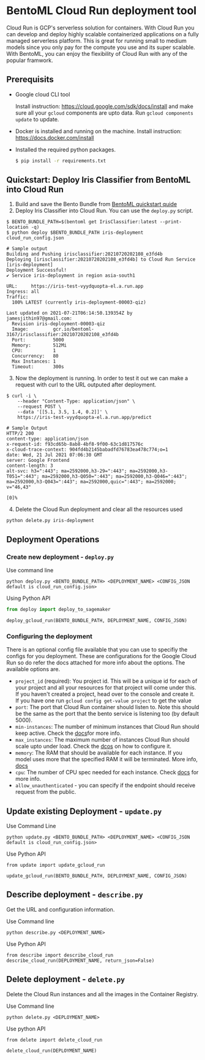 # BentoML Cloud Run deployment tool

Cloud Run is GCP's serverless solution for containers. With Cloud Run you can develop and deploy highly scalable containerized applications on a fully managed serverless platform. This is great for running small to medium models since you only pay for the compute you use and its super scalable. With BentoML, you can enjoy the flexibility of Cloud Run with any of the popular framwork.

## Prerequisits

- Google cloud CLI tool

  Install instruction: https://cloud.google.com/sdk/docs/install and make sure all your `gcloud` components are upto data. Run `gcloud components update` to update.

- Docker is installed and running on the machine. Install instruction: https://docs.docker.com/install
- Installed the required python packages. 
  ```bash
  $ pip install -r requirements.txt
  ```

## Quickstart: Deploy Iris Classifier from BentoML into Cloud Run

1. Build and save the Bento Bundle from [BentoML quickstart quide](https://github.com/bentoml/BentoML/blob/master/guides/quick-start/bentoml-quick-start-guide.ipynb)
2. Deploy Iris Classifier into Cloud Run. You can use the `deploy.py` script.
  ```
  $ BENTO_BUNDLE_PATH=$(bentoml get IrisClassifier:latest --print-location -q)
  $ python deploy $BENTO_BUNDLE_PATH iris-deployment cloud_run_config.json
  
  # Sample output
  Building and Pushing irisclassifier:20210720202108_e3fd4b
  Deploying [irisclassifier:20210720202108_e3fd4b] to Cloud Run Service [iris-deployment]
  Deployment Successful!
  ✔ Service iris-deployment in region asia-south1

  URL:     https://iris-test-vyydquopta-el.a.run.app
  Ingress: all
  Traffic:
    100% LATEST (currently iris-deployment-00003-qiz)

  Last updated on 2021-07-21T06:14:50.139354Z by jamesjithin97@gmail.com:
    Revision iris-deployment-00003-qiz
    Image:         gcr.io/bentoml-3167/irisclassifier:20210720202108_e3fd4b
    Port:          5000
    Memory:        512Mi
    CPU:           1
    Concurrency:   80
    Max Instances: 1
    Timeout:       300s
  ```
  
3. Now the deployment is running. In order to test it out we can make a request with curl to the URL outputed after deployment.
```
$ curl -i \
    --header "Content-Type: application/json" \
    --request POST \
    --data '[[5.1, 3.5, 1.4, 0.2]]' \
    https://iris-test-vyydquopta-el.a.run.app/predict
    
# Sample Output
HTTP/2 200
content-type: application/json
x-request-id: f93cd65b-8ab8-4bf8-9f00-63c1d817576c
x-cloud-trace-context: 904fd4b2145babadfd76783ea478c774;o=1
date: Wed, 21 Jul 2021 07:06:30 GMT
server: Google Frontend
content-length: 3
alt-svc: h3=":443"; ma=2592000,h3-29=":443"; ma=2592000,h3-T051=":443"; ma=2592000,h3-Q050=":443"; ma=2592000,h3-Q046=":443"; ma=2592000,h3-Q043=":443"; ma=2592000,quic=":443"; ma=2592000; v="46,43"

[0]%
```
4. Delete the Cloud Run deployment and clear all the resources used
```
python delete.py iris-deployment
```

## Deployment Operations

### Create new deployment - `deploy.py`
Use command line
```
python deploy.py <BENTO_BUNDLE_PATH> <DEPLOYMENT_NAME> <CONFIG_JSON default is cloud_run_config.json>
```

Using Python API
```python
from deploy import deploy_to_sagemaker

deploy_gcloud_run(BENTO_BUNDLE_PATH, DEPLOYMENT_NAME, CONFIG_JSON)
```

### Configuring the deployment
There is an optional config file available that you can use to specifiy the configs for you deployment. These are configurations for the Google Cloud Run so do refer the docs attached for more info about the options. The available options are. 

- `project_id` (required): You project id. This will be a unique id for each of your project and all your resources for that project will come under this. If you haven't created a project, head over to the console and create it. If you have one run `gcloud config get-value project` to get the value
- `port`: The port that Cloud Run container should listen to. Note this should be the same as the port that the bento service is listening too (by default 5000).
- `min-instances`: The number of minimum instances that Cloud Run should keep active. Check the [docs](https://cloud.google.com/run/docs/configuring/min-instances)for more info.
- `max_instances`: The maximum number of instances Cloud Run should scale upto under load. Check the [dcos](https://cloud.google.com/run/docs/configuring/max-instances) on how to configure it.
- `memory`: The RAM that should be available for each instance. If you model uses more that the specified RAM it will be terminated. More info, [docs](https://cloud.google.com/run/docs/configuring/memory-limits)
- `cpu`: The number of CPU spec needed for each instance. Check [docs](https://cloud.google.com/run/docs/configuring/cpu) for more info.
- `allow_unauthenticated` - you can specify if the endpoint should receive request from the public.

## Update existing Deployment - `update.py`
Use Command Line
```
python update.py <BENTO_BUNDLE_PATH> <DEPLOYMENT_NAME> <CONFIG_JSON default is cloud_run_config.json>
```

Use Python API
```
from update import update_gcloud_run

update_gcloud_run(BENTO_BUNDLE_PATH, DEPLOYMENT_NAME, CONFIG_JSON)
```

## Describe deployment - `describe.py`
Get the URL and configuration information.

Use Command line
```
python describe.py <DEPLOYMENT_NAME>
```

Use Python API
```
from describe import describe_cloud_run
describe_cloud_run(DEPLOYMENT_NAME, return_json=False)
```

## Delete deployment - `delete.py`
Delete the Cloud Run instances and all the images in the Container Registry.

Use Command line
```
python delete.py <DEPLOYMENT_NAME>
```

Use python API
```
from delete import delete_cloud_run

delete_cloud_run(DEPLOYMENT_NAME)
```
